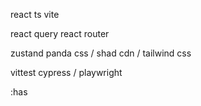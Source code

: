 react
ts
vite

react query
react router

zustand
panda css / shad cdn / tailwind css

vittest
cypress / playwright

:has

